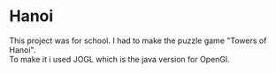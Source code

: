 # Hanoi
This project was for school. I had to make the puzzle game "Towers of Hanoi".</br>
To make it i used JOGL which is the java version for OpenGl.</br>
